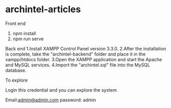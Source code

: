 # archintel-articles

Front end
1. npm install
2. npm run serve

Back end
1.Install XAMPP Control Panel version 3.3.0.
2.After the installation is complete, take the "archintel-backend" folder and place it in the xampp/htdocs folder.
3.Open the XAMPP application and start the Apache and MySQL services.
4.Import the "archintel.sql" file into the MySQL database.


To explore

Login this credential and you can explore the system

Email:admin@admin.com
password: admin

